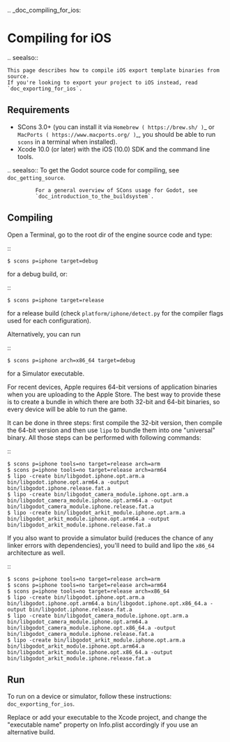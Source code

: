 .. _doc_compiling_for_ios:

Compiling for iOS
=================


.. seealso::

    This page describes how to compile iOS export template binaries from source.
    If you're looking to export your project to iOS instead, read `doc_exporting_for_ios`.

Requirements
------------

-  SCons 3.0+ (you can install it via `Homebrew ( https://brew.sh/ )`_ or
   `MacPorts ( https://www.macports.org/ )`_, you should be able
   to run `scons` in a terminal when installed).
-  Xcode 10.0 (or later) with the iOS (10.0) SDK and the command line tools.

.. seealso:: To get the Godot source code for compiling, see
             `doc_getting_source`.

             For a general overview of SCons usage for Godot, see
             `doc_introduction_to_the_buildsystem`.

Compiling
---------

Open a Terminal, go to the root dir of the engine source code and type:

::

    $ scons p=iphone target=debug

for a debug build, or:

::

    $ scons p=iphone target=release

for a release build (check `platform/iphone/detect.py` for the compiler
flags used for each configuration).

Alternatively, you can run

::

    $ scons p=iphone arch=x86_64 target=debug

for a Simulator executable.

For recent devices, Apple requires 64-bit versions of application binaries when you are uploading to the Apple Store.
The best way to provide these is to create a bundle in which there are both 32-bit and 64-bit binaries, so every device will be able to run the game.

It can be done in three steps: first compile the 32-bit version, then compile the 64-bit version and then use `lipo` to bundle them into one "universal" binary.
All those steps can be performed with following commands:

::

    $ scons p=iphone tools=no target=release arch=arm
    $ scons p=iphone tools=no target=release arch=arm64
    $ lipo -create bin/libgodot.iphone.opt.arm.a bin/libgodot.iphone.opt.arm64.a -output bin/libgodot.iphone.release.fat.a
    $ lipo -create bin/libgodot_camera_module.iphone.opt.arm.a bin/libgodot_camera_module.iphone.opt.arm64.a -output bin/libgodot_camera_module.iphone.release.fat.a
    $ lipo -create bin/libgodot_arkit_module.iphone.opt.arm.a bin/libgodot_arkit_module.iphone.opt.arm64.a -output bin/libgodot_arkit_module.iphone.release.fat.a

If you also want to provide a simulator build (reduces the chance of any linker errors with dependencies), you'll need to build and lipo the `x86_64` architecture as well.

::

    $ scons p=iphone tools=no target=release arch=arm
    $ scons p=iphone tools=no target=release arch=arm64
    $ scons p=iphone tools=no target=release arch=x86_64
    $ lipo -create bin/libgodot.iphone.opt.arm.a bin/libgodot.iphone.opt.arm64.a bin/libgodot.iphone.opt.x86_64.a -output bin/libgodot.iphone.release.fat.a
    $ lipo -create bin/libgodot_camera_module.iphone.opt.arm.a bin/libgodot_camera_module.iphone.opt.arm64.a bin/libgodot_camera_module.iphone.opt.x86_64.a -output bin/libgodot_camera_module.iphone.release.fat.a
    $ lipo -create bin/libgodot_arkit_module.iphone.opt.arm.a bin/libgodot_arkit_module.iphone.opt.arm64.a bin/libgodot_arkit_module.iphone.opt.x86_64.a -output bin/libgodot_arkit_module.iphone.release.fat.a

Run
---

To run on a device or simulator, follow these instructions:
`doc_exporting_for_ios`.

Replace or add your executable to the Xcode project, and change the
"executable name" property on Info.plist accordingly if you use an
alternative build.

